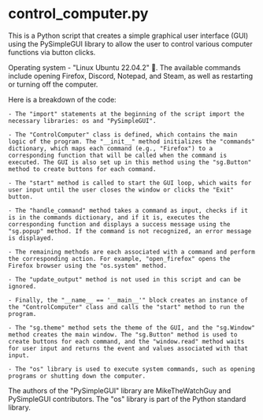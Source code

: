 # control_computer.py

This is a Python script that creates a simple graphical user interface (GUI) using the PySimpleGUI library to allow the user to control various computer functions via button clicks.

Operating system - "Linux Ubuntu 22.04.2" 🐧. 
The available commands include opening Firefox, Discord, Notepad, and Steam, as well as restarting or turning off the computer. 

Here is a breakdown of the code:

    - The "import" statements at the beginning of the script import the necessary libraries: os and "PySimpleGUI".

    - The "ControlComputer" class is defined, which contains the main logic of the program. The "__init__" method initializes the "commands" dictionary, which maps each command (e.g., "Firefox") to a corresponding function that will be called when the command is executed. The GUI is also set up in this method using the "sg.Button" method to create buttons for each command.

    - The "start" method is called to start the GUI loop, which waits for user input until the user closes the window or clicks the "Exit" button.

    - The "handle_command" method takes a command as input, checks if it is in the commands dictionary, and if it is, executes the corresponding function and displays a success message using the "sg.popup" method. If the command is not recognized, an error message is displayed.

    - The remaining methods are each associated with a command and perform the corresponding action. For example, "open_firefox" opens the Firefox browser using the "os.system" method.

    - The "update_output" method is not used in this script and can be ignored.

    - Finally, the "__name__ == '__main__'" block creates an instance of the "ControlComputer" class and calls the "start" method to run the program.

    - The "sg.theme" method sets the theme of the GUI, and the "sg.Window" method creates the main window. The "sg.Button" method is used to create buttons for each command, and the "window.read" method waits for user input and returns the event and values associated with that input.

    - The "os" library is used to execute system commands, such as opening programs or shutting down the computer.

The authors of the "PySimpleGUI" library are MikeTheWatchGuy and PySimpleGUI contributors.
The "os" library is part of the Python standard library.
